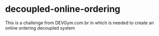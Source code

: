 # decoupled-online-ordering
This is a challenge from DEVGym.com.br in which is needed to create an online ordering decoupled system
